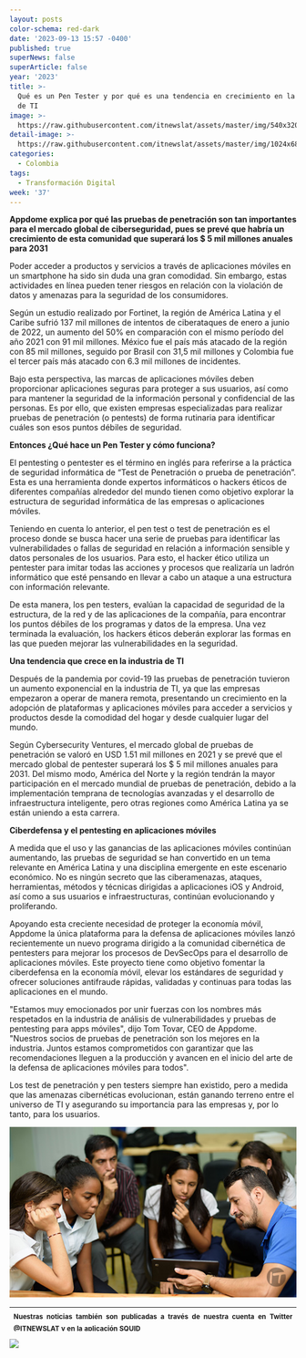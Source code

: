 ```yaml
---
layout: posts
color-schema: red-dark
date: '2023-09-13 15:57 -0400'
published: true
superNews: false
superArticle: false
year: '2023'
title: >-
  Qué es un Pen Tester y por qué es una tendencia en crecimiento en la industria
  de TI
image: >-
  https://raw.githubusercontent.com/itnewslat/assets/master/img/540x320/Tecnologia-Educacion-p.jpg
detail-image: >-
  https://raw.githubusercontent.com/itnewslat/assets/master/img/1024x680/Tecnologia-Educacion-g.jpg
categories:
  - Colombia
tags:
  - Transformación Digital
week: '37'
---
```

**Appdome explica por qué las pruebas de penetración son tan importantes para el mercado global de ciberseguridad, pues se prevé que habría un crecimiento de esta comunidad que superará los $ 5 mil millones anuales para 2031**

Poder acceder a productos y servicios a través de aplicaciones móviles en un smartphone ha sido sin duda una gran comodidad.  Sin embargo, estas actividades en línea pueden tener riesgos en relación con la violación de datos y amenazas para la seguridad de los consumidores. 

Según un estudio realizado por Fortinet, la región de América Latina y el Caribe sufrió 137 mil millones de intentos de ciberataques de enero a junio de 2022, un aumento del 50% en comparación con el mismo período del año 2021 con 91 mil millones. México fue el país más atacado de la región con 85 mil millones, seguido por Brasil con 31,5 mil millones y Colombia fue el tercer país más atacado con 6.3 mil millones de incidentes. 

Bajo esta perspectiva, las marcas de aplicaciones móviles deben proporcionar aplicaciones seguras para proteger a sus usuarios, así como para mantener la seguridad de la información personal y confidencial de las personas. Es por ello,  que existen empresas especializadas para realizar pruebas de penetración (o pentests) de forma rutinaria para identificar cuáles son esos puntos débiles de seguridad. 

**Entonces ¿Qué hace un Pen Tester y cómo funciona?**

El pentesting o pentester es el término en inglés para referirse a la práctica de seguridad informática de “Test de Penetración o prueba de penetración”.  Esta es una herramienta donde expertos informáticos o hackers éticos de diferentes compañías alrededor del mundo tienen como objetivo explorar la estructura de seguridad informática de las empresas o aplicaciones móviles.

Teniendo en cuenta lo anterior, el pen test o test de penetración es el proceso donde se busca hacer una serie de pruebas para identificar las vulnerabilidades o fallas de seguridad en relación a información sensible y datos personales de los usuarios. Para esto, el hacker ético utiliza un pentester para imitar todas las acciones y procesos que realizaría un ladrón informático que esté pensando en llevar a cabo un ataque a una  estructura con información relevante.

De esta manera, los pen testers, evalúan la capacidad de seguridad de la estructura, de la red y de las aplicaciones de la compañía, para encontrar los puntos débiles de los programas y datos de la empresa. Una vez terminada la evaluación, los hackers éticos deberán explorar las formas en las que pueden mejorar las vulnerabilidades en la seguridad.

**Una tendencia que crece en la industria de TI**

Después de la pandemia por covid-19 las pruebas de penetración tuvieron un aumento exponencial en la industria de TI, ya que las empresas empezaron a operar de manera remota, presentando un crecimiento en la  adopción de plataformas y aplicaciones móviles  para acceder a servicios y productos desde la comodidad del hogar y desde cualquier lugar del mundo.

Según Cybersecurity Ventures, el mercado global de pruebas de penetración se valoró en USD 1.51 mil millones en 2021 y se prevé que el mercado global de pentester superará los $ 5 mil millones anuales para 2031. Del mismo modo, América del Norte y la región tendrán la mayor participación en el mercado mundial de pruebas de penetración, debido a la implementación temprana de tecnologías avanzadas y el desarrollo de infraestructura inteligente, pero otras regiones como América Latina ya se están uniendo a esta carrera.  

**Ciberdefensa y el pentesting en aplicaciones móviles**

A medida que el uso y las ganancias de las aplicaciones móviles continúan aumentando, las pruebas de seguridad se han convertido en un tema relevante en América Latina y una disciplina emergente en este escenario económico. No es ningún secreto que las ciberamenazas, ataques, herramientas, métodos y técnicas dirigidas a aplicaciones iOS y Android, así como a sus usuarios e infraestructuras, continúan evolucionando y proliferando.  

Apoyando esta creciente necesidad de proteger la economía móvil,  Appdome la única plataforma para la defensa de aplicaciones móviles lanzó recientemente un nuevo programa dirigido a la comunidad cibernética de pentesters para mejorar los procesos de DevSecOps para el desarrollo de aplicaciones móviles. Este proyecto tiene como objetivo fomentar la ciberdefensa en la economía móvil, elevar los estándares de seguridad y ofrecer soluciones antifraude rápidas, validadas y continuas para todas las aplicaciones en el mundo. 

"Estamos muy emocionados por unir fuerzas con los nombres más respetados en la industria de análisis de vulnerabilidades y pruebas de pentesting para apps móviles", dijo Tom Tovar, CEO de Appdome. "Nuestros socios de pruebas de penetración son los mejores en la industria. Juntos estamos comprometidos con garantizar que las recomendaciones lleguen a la producción y avancen en el inicio del arte de la defensa de aplicaciones móviles para todos".

Los test de penetración y  pen testers siempre han existido, pero a medida que las amenazas cibernéticas evolucionan, están ganando terreno entre el universo de TI y asegurando su importancia para las empresas y, por lo tanto, para los usuarios.  

![](https://raw.githubusercontent.com/itnewslat/assets/master/img/540x320/Tecnologia-Educacion-p.jpg)

<table style="height: 42px;" width="569">
<tbody>
<tr>
<td style="text-align: justify;"><sub><strong>Nuestras noticias también son publicadas a través de nuestra cuenta en Twitter <a href="https://twitter.com/itnewslat?lang=es">@ITNEWSLAT</a> y en la aplicación <a href="https://squidapp.co/en/">SQUID</a></strong></sub></td>
</tr>
</tbody>
</table>

<img src="https://tracker.metricool.com/c3po.jpg?hash=56f88a41e39ab42c063cc51676587a04"/>